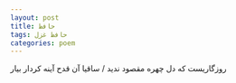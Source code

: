 ```yaml
---
layout: post
title: حافظ
tags: حافظ غزل
categories: poem
---
```


روزگاریست که دل چهره مقصود ندید / ساقیا آن قدح آینه کردار بیار